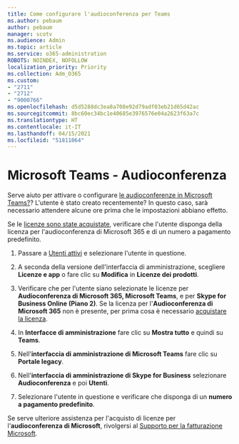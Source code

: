 ```yaml
---
title: Come configurare l'audioconferenza per Teams
ms.author: pebaum
author: pebaum
manager: scotv
ms.audience: Admin
ms.topic: article
ms.service: o365-administration
ROBOTS: NOINDEX, NOFOLLOW
localization_priority: Priority
ms.collection: Adm_O365
ms.custom:
- "2711"
- "2712"
- "9000766"
ms.openlocfilehash: d5d5288dc3ea8a708e92d79adf03eb21d65d42ac
ms.sourcegitcommit: 8bc60ec34bc1e40685e3976576e04a2623f63a7c
ms.translationtype: HT
ms.contentlocale: it-IT
ms.lasthandoff: 04/15/2021
ms.locfileid: "51811064"
---
```

# <a name="microsoft-teams--audio-conferencing"></a>Microsoft Teams - Audioconferenza

Serve aiuto per attivare o configurare [le audioconferenze in Microsoft Teams?](https://docs.microsoft.com/microsoftteams/set-up-audio-conferencing-in-teams)?  L'utente è stato creato recentemente? In questo caso, sarà necessario attendere alcune ore prima che le impostazioni abbiano effetto.

Se le [licenze sono state acquistate](https://docs.microsoft.com/microsoftteams/set-up-audio-conferencing-in-teams#step-2-get-and-assign-licenses), verificare che l'utente disponga della licenza per l'audioconferenza di Microsoft 365 e di un numero a pagamento predefinito.

1. Passare a [Utenti attivi](https://admin.microsoft.com/Adminportal/Home?source=applauncher#/users) e selezionare l'utente in questione.

2. A seconda della versione dell'interfaccia di amministrazione, scegliere **Licenze e app** o fare clic su **Modifica** in **Licenze dei prodotti**.

3. Verificare che per l'utente siano selezionate le licenze per **Audioconferenza di Microsoft 365, Microsoft Teams**, e per **Skype for Business Online (Piano 2)**. Se la licenza per l'**Audioconferenza di Microsoft 365** non è presente, per prima cosa è necessario [acquistare la licenza](https://docs.microsoft.com/microsoftteams/teams-add-on-licensing/microsoft-teams-add-on-licensing?tabs=small-business).

4. In **Interfacce di amministrazione** fare clic su **Mostra tutto** e quindi su **Teams**.

5. Nell'**interfaccia di amministrazione di Microsoft Teams** fare clic su **Portale legacy**.

6. Nell'**interfaccia di amministrazione di Skype for Business** selezionare **Audioconferenza** e poi **Utenti**.

7. Selezionare l'utente in questione e verificare che disponga di un **numero a pagamento predefinito**.

Se serve ulteriore assistenza per l'acquisto di licenze per l'**audioconferenza di Microsoft**, rivolgersi al [Supporto per la fatturazione Microsoft](https://docs.microsoft.com/microsoft-365/admin/contact-support-for-business-products?view=o365-worldwide#phone-support).
